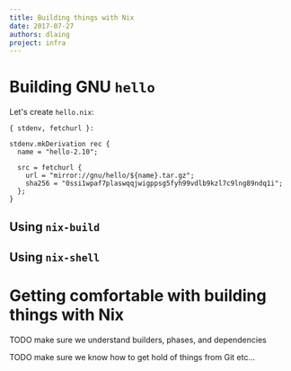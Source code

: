 ```yaml
---
title: Building things with Nix
date: 2017-07-27
authors: dlaing
project: infra
---
```


# Building GNU `hello`

Let's create `hello.nix`:
```
{ stdenv, fetchurl }:

stdenv.mkDerivation rec {
  name = "hello-2.10";

  src = fetchurl {
    url = "mirror://gnu/hello/${name}.tar.gz";
    sha256 = "0ssi1wpaf7plaswqqjwigppsg5fyh99vdlb9kzl7c9lng89ndq1i";
  };
}
```

## Using `nix-build`

## Using `nix-shell`

# Getting comfortable with building things with Nix

TODO make sure we understand builders, phases, and dependencies

TODO make sure we know how to get hold of things from Git etc...
